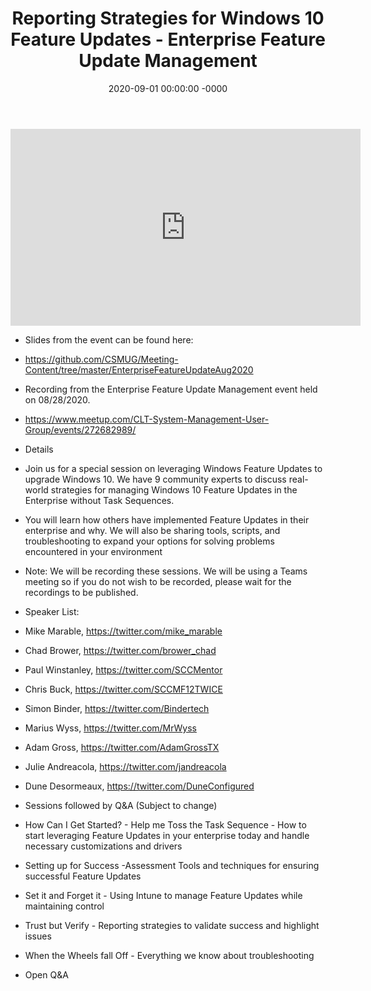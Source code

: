 ﻿---
layout: post
title: "Reporting Strategies for Windows 10 Feature Updates - Enterprise Feature Update Management"
date: 2020-09-01 00:00:00 -0000
categories:
---

<iframe loading="lazy" width="560" height="315" src="https://www.youtube.com/embed/uZ6eNKQk0Uk" title="YouTube video player" frameborder="0" allow="accelerometer; autoplay; clipboard-write; encrypted-media; gyroscope; picture-in-picture" allowfullscreen></iframe>

 * Slides from the event can be found here:
 * https://github.com/CSMUG/Meeting-Content/tree/master/EnterpriseFeatureUpdateAug2020

 * Recording from the Enterprise Feature Update Management event held on 08/28/2020.
 * https://www.meetup.com/CLT-System-Management-User-Group/events/272682989/

 * Details
 * Join us for a special session on leveraging Windows Feature Updates to upgrade Windows 10. We have 9 community experts to discuss real-world strategies for managing Windows 10 Feature Updates in the Enterprise without Task Sequences.

 * You will learn how others have implemented Feature Updates in their enterprise and why. We will also be sharing tools, scripts, and troubleshooting to expand your options for solving problems encountered in your environment

 * Note: We will be recording these sessions. We will be using a Teams meeting so if you do not wish to be recorded, please wait for the recordings to be published.

 * Speaker List:
 * Mike Marable, https://twitter.com/mike_marable
 * Chad Brower, https://twitter.com/brower_chad
 * Paul Winstanley, https://twitter.com/SCCMentor
 * Chris Buck, https://twitter.com/SCCMF12TWICE
 * Simon Binder, https://twitter.com/Bindertech
 * Marius Wyss, https://twitter.com/MrWyss
 * Adam Gross, https://twitter.com/AdamGrossTX
 * Julie Andreacola, https://twitter.com/jandreacola
 * Dune Desormeaux, https://twitter.com/DuneConfigured

 * Sessions followed by Q&A (Subject to change)

 * How Can I Get Started? - Help me Toss the Task Sequence - How to start leveraging Feature Updates in your enterprise today and handle necessary customizations and drivers

 * Setting up for Success -Assessment Tools and techniques for ensuring successful Feature Updates

 * Set it and Forget it - Using Intune to manage Feature Updates while maintaining control

 * Trust but Verify - Reporting strategies to validate success and highlight issues

 * When the Wheels fall Off - Everything we know about troubleshooting

 * Open Q&A
